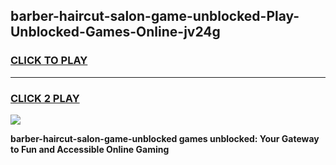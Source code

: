 
## barber-haircut-salon-game-unblocked-Play-Unblocked-Games-Online-jv24g
<h3>
<a href="https://premium76.site?title=barber-haircut-salon-game-unblocked&ref=25A">CLICK TO PLAY</a></h3>
<hr>

<h3>
<a href="https://premium76.site?title=barber-haircut-salon-game-unblocked&ref=25A">CLICK 2 PLAY</a>
  
</h3>

<a href="https://premium76.site?title=barber-haircut-salon-game-unblocked&ref=25A"><img src="https://clearcache.store/games.png"></a>


**barber-haircut-salon-game-unblocked games unblocked: Your Gateway to Fun and Accessible Online Gaming**
